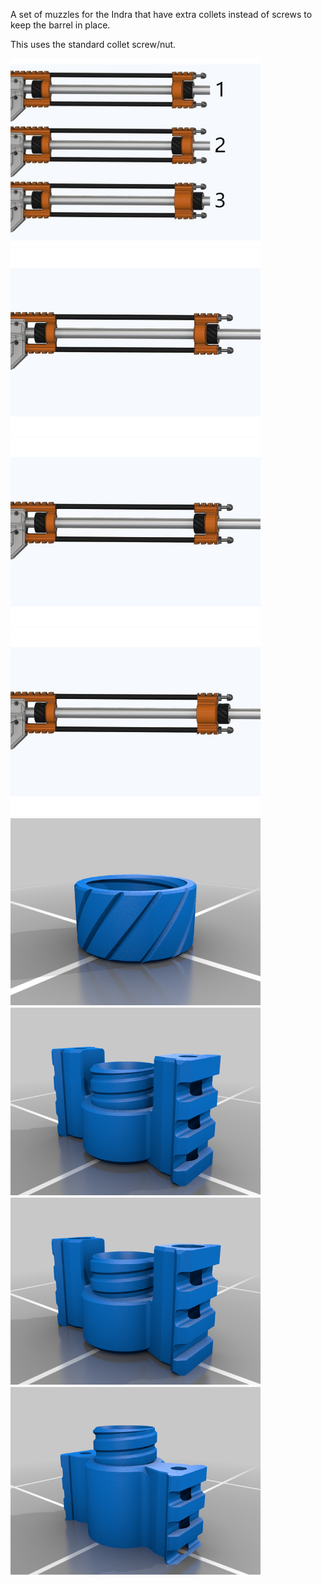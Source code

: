 A set of muzzles for the Indra that have extra collets instead of screws to keep the barrel in place.

This uses the standard collet screw/nut.

<img src="images/IndraMuzzleCollet1.jpg" style="width:400px;">

<img src="images/IndraMuzzleCollet2.jpg" style="width:400px;">

<img src="images/IndraMuzzleCollet3.jpg" style="width:400px;">

<img src="images/IndraMuzzleCollet4.jpg" style="width:400px;">

<img src="images/BCollet.png" style="width:400px;">

<img src="images/MuzzleBlock_1.png" style="width:400px;">

<img src="images/MuzzleBlock_2.png" style="width:400px;">

<img src="images/MuzzleBlock_3.png" style="width:400px;">
